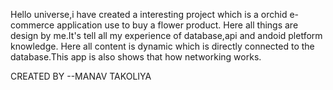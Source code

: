 Hello universe,i have created a interesting project which is a orchid 
e-commerce application use to buy a flower product.
Here all things are design by me.It's tell all my experience of database,api and andoid pletform knowledge.
Here all content is dynamic which is directly connected to the database.This app is also shows that how networking works.

CREATED BY
         --MANAV TAKOLIYA

